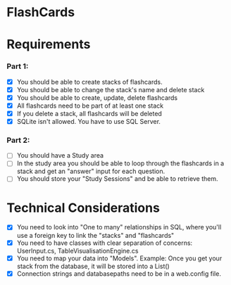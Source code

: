 # FlashCards

# Requirements
  ### Part 1: 
  - [x] You should be able to create stacks of flashcards.
  - [x] You should be able to change the stack's name and delete stack
  - [x] You should be able to create, update, delete flashcards
  - [x] All flashcards need to be part of at least one stack
  - [x] If you delete a stack, all flashcards will be deleted
  - [x] SQLite isn't allowed. You have to use SQL Server.
  
  ### Part 2: 
  - [ ] You should have a Study area
  - [ ] In the study area you should be able to loop through the flashcards in a stack and get an "answer" input for each question.
  - [ ] You should store your "Study Sessions" and be able to retrieve them.
  
# Technical Considerations
  - [x] You need to look into "One to many" relationships in SQL, where you'll use a foreign key to link the "stacks" and "flashcards"
  - [x] You need to have classes with clear separation of concerns: UserInput.cs, TableVisualisationEngine.cs
  - [x] You need to map your data into "Models". Example: Once you get your stack from the database, it will be stored into a List<Stack>()
  - [x] Connection strings and databasepaths need to be in a web.config file. 
